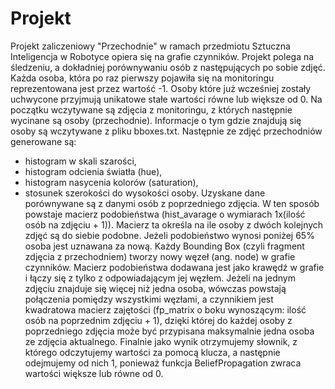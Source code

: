 # Projekt
Projekt zaliczeniowy "Przechodnie" w ramach przedmiotu Sztuczna Inteligencja w Robotyce opiera się na grafie czynników. Projekt polega na śledzeniu, a dokładniej porównywaniu osób z następujących po sobie zdjęć. Każda osoba, która po raz pierwszy pojawiła się na monitoringu reprezentowana jest przez wartość -1. Osoby które już wcześniej zostały uchwycone przyjmują unikatowe stałe wartości równe lub większe od 0.
Na początku wczytywane są zdjęcia z monitoringu, z których następnie wycinane są osoby (przechodnie). Informacje o tym gdzie znajdują się osoby są wczytywane z pliku bboxes.txt. Następnie ze zdjęć przechodniów generowane są:
- histogram w skali szarości,
- histogram odcienia światła (hue),
- histogram nasycenia kolorów (saturation),
- stosunek szerokości do wysokości osoby.
Uzyskane dane porównywane są z danymi osób z poprzedniego zdjęcia. W ten sposób powstaje macierz podobieństwa (hist_avarage o wymiarach 1x(ilość osób na zdjęciu + 1)). Macierz ta określa na ile osoby z dwóch kolejnych zdjęć są do siebie podobne. Jeżeli podobieństwo wynosi poniżej 65% osoba jest uznawana za nową. Każdy Bounding Box (czyli fragment zdjęcia z przechodniem) tworzy nowy węzeł (ang. node) w grafie czynników. Macierz podobieństwa dodawana jest jako krawędź w grafie i łączy się z tylko z odpowiadającym jej węzłem.
Jeżeli na jednym zdjęciu znajduje się więcej niż jedna osoba, wówczas powstają połączenia pomiędzy wszystkimi węzłami, a czynnikiem jest kwadratowa macierz zajętości (fp_matrix o boku wynoszącym: ilość osób na poprzednim zdjęciu + 1), dzięki której do każdej osoby z poprzedniego zdjęcia może być przypisana maksymalnie jedna osoba ze zdjęcia aktualnego. Finalnie jako wynik otrzymujemy słownik, z którego odczytujemy wartości za pomocą klucza, a następnie odejmujemy od nich 1, ponieważ funkcja BeliefPropagation zwraca wartości większe lub równe od 0.
